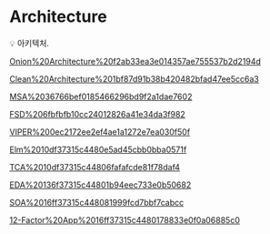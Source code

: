 # Architecture

<aside>
💡 아키텍처.

</aside>

[Onion%20Architecture%20f2ab33ea3e014357ae755537b2d2194d](Onion%20Architecture%20f2ab33ea3e014357ae755537b2d2194d)

[Clean%20Architecture%201bf87d91b38b420482bfad47ee5cc6a3](Clean%20Architecture%201bf87d91b38b420482bfad47ee5cc6a3)

[MSA%2036766bef0185466296bd9f2a1dae7602](MSA%2036766bef0185466296bd9f2a1dae7602)

[FSD%206fbfbfb10cc24012826a41e34da3f982](FSD%206fbfbfb10cc24012826a41e34da3f982)

[VIPER%200ec2172ee2ef4ae1a1272e7ea030f50f](VIPER%200ec2172ee2ef4ae1a1272e7ea030f50f)

[Elm%2010df37315c4480e5ad45cbb0bba0571f](Elm%2010df37315c4480e5ad45cbb0bba0571f)

[TCA%2010df37315c44806fafafcde81f78daf4](TCA%2010df37315c44806fafafcde81f78daf4)

[EDA%20136f37315c44801b94eec733e0b50682](EDA%20136f37315c44801b94eec733e0b50682)

[SOA%2016ff37315c448081999fcd7bbf7cabcc](SOA%2016ff37315c448081999fcd7bbf7cabcc)

[12-Factor%20App%2016ff37315c4480178833e0f0a06885c0](12-Factor%20App%2016ff37315c4480178833e0f0a06885c0)